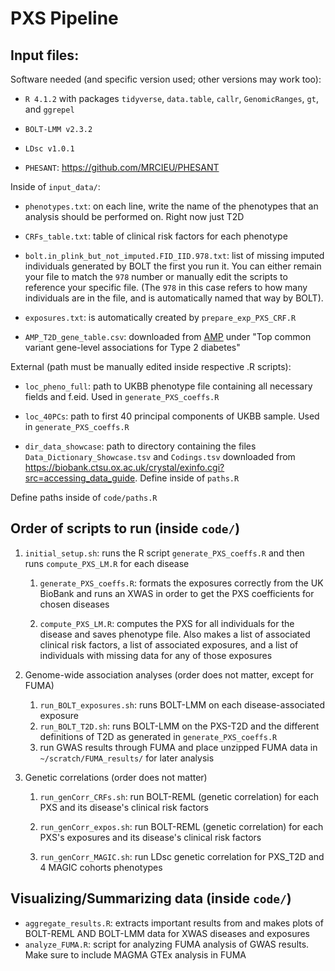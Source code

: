 # PXS Pipeline

## Input files:

Software needed (and specific version used; other versions may work too):

-   `R 4.1.2` with packages `tidyverse`, `data.table`, `callr`, `GenomicRanges`, `gt`, and `ggrepel`

-   `BOLT-LMM v2.3.2`

-   `LDsc v1.0.1`

-   `PHESANT`: <https://github.com/MRCIEU/PHESANT>

Inside of `input_data/`:

-   `phenotypes.txt`: on each line, write the name of the phenotypes that an analysis should be performed on. Right now just T2D

-   `CRFs_table.txt`: table of clinical risk factors for each phenotype

-   `bolt.in_plink_but_not_imputed.FID_IID.978.txt`: list of missing imputed individuals generated by BOLT the first you run it. You can either remain your file to match the `978` number or manually edit the scripts to reference your specific file. (The `978` in this case refers to how many individuals are in the file, and is automatically named that way by BOLT).

-   `exposures.txt`: is automatically created by `prepare_exp_PXS_CRF.R`

-   `AMP_T2D_gene_table.csv`: downloaded from [AMP](https://hugeamp.org/phenotype.html?phenotype=T2D) under "Top common variant gene-level associations for Type 2 diabetes"

External (path must be manually edited inside respective .R scripts):

-   `loc_pheno_full`: path to UKBB phenotype file containing all necessary fields and f.eid. Used in `generate_PXS_coeffs.R`

-   `loc_40PCs`: path to first 40 principal components of UKBB sample. Used in `generate_PXS_coeffs.R`

-   `dir_data_showcase`: path to directory containing the files `Data_Dictionary_Showcase.tsv` and `Codings.tsv` downloaded from <https://biobank.ctsu.ox.ac.uk/crystal/exinfo.cgi?src=accessing_data_guide>. Define inside of `paths.R`

Define paths inside of `code/paths.R`

## Order of scripts to run (inside `code/`)

1.  `initial_setup.sh`: runs the R script `generate_PXS_coeffs.R` and then runs `compute_PXS_LM.R` for each disease

    1.  `generate_PXS_coeffs.R`: formats the exposures correctly from the UK BioBank and runs an XWAS in order to get the PXS coefficients for chosen diseases

    2.  `compute_PXS_LM.R`: computes the PXS for all individuals for the disease and saves phenotype file. Also makes a list of associated clinical risk factors, a list of associated exposures, and a list of individuals with missing data for any of those exposures

2.  Genome-wide association analyses (order does not matter, except for FUMA)

    1.  `run_BOLT_exposures.sh`: runs BOLT-LMM on each disease-associated exposure
    2.  `run_BOLT_T2D.sh`: runs BOLT-LMM on the PXS-T2D and the different definitions of T2D as generated in `generate_PXS_coeffs.R`
    3.  run GWAS results through FUMA and place unzipped FUMA data in `~/scratch/FUMA_results/` for later analysis

3.  Genetic correlations (order does not matter)

    1.  `run_genCorr_CRFs.sh`: run BOLT-REML (genetic correlation) for each PXS and its disease's clinical risk factors

    2.  `run_genCorr_expos.sh`: run BOLT-REML (genetic correlation) for each PXS's exposures and its disease's clinical risk factors

    3.  `run_genCorr_MAGIC.sh`: run LDsc genetic correlation for PXS_T2D and 4 MAGIC cohorts phenotypes

## Visualizing/Summarizing data (inside `code/`)

-   `aggregate_results.R`: extracts important results from and makes plots of BOLT-REML AND BOLT-LMM data for XWAS diseases and exposures
-   `analyze_FUMA.R`: script for analyzing FUMA analysis of GWAS results. Make sure to include MAGMA GTEx analysis in FUMA
